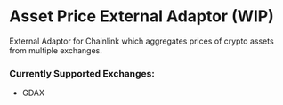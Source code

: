 # Asset Price External Adaptor (WIP)
External Adaptor for Chainlink which aggregates prices of crypto assets from multiple exchanges.

### Currently Supported Exchanges:

- GDAX
